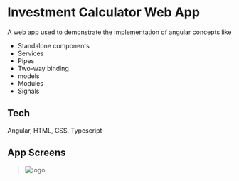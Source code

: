 # Investment Calculator Web App

A web app used to demonstrate the implementation of angular concepts like

- Standalone components
- Services
- Pipes
- Two-way binding
- models
- Modules
- Signals

## Tech

Angular, HTML, CSS, Typescript

## App Screens

> <img src="https://github.com/naveen-v-v/investment-calculator/blob/main/public/output.png?raw=true" alt="logo"/>

